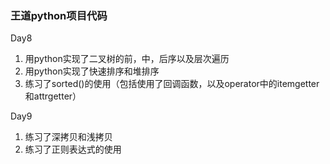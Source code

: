 ### 王道python项目代码
Day8 
   1. 用python实现了二叉树的前，中，后序以及层次遍历
   2. 用python实现了快速排序和堆排序
   3. 练习了sorted()的使用（包括使用了回调函数，以及operator中的itemgetter和attrgetter）

Day9
   1. 练习了深拷贝和浅拷贝
   2. 练习了正则表达式的使用 

